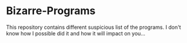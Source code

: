 # Bizarre-Programs
This repository contains different suspicious list of the programs. I don't know how I possible did it and how it will impact on you...
